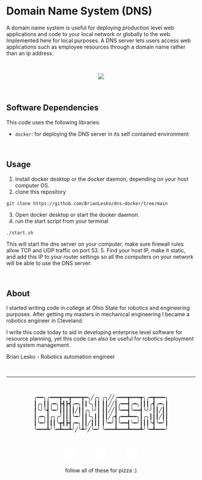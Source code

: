 
# Domain Name System (DNS) 

A domain name system is useful for deploying production level web applications and code to your local network or globally to the web. Implemented here for local purposes. A DNS server lets users access web applications such as employee resources through a domain name rather than an ip address.

&nbsp;

<div align="center"><img src="docs/preview.gif" width="800"></div>

&nbsp;

## Software Dependencies

This code uses the following libraries:
- `docker`: for deploying the DNS server in its self contained environment

&nbsp;

## Usage
1. Install docker desktop or the docker daemon, depending on your host computer OS.
2. clone this repository
```
git clone https://github.com/BrianLesko/dns-docker/tree/main
```
3. Open docker desktop or start the docker daemon.
4. run the start script from your terminal
```
./start.sh
```
This will start the dns server on your computer, make sure firewall rules allow TCP and UDP traffic on port 53. 
5. Find your host IP, make it static, and add this IP to your router settings so all the computers on your network will be able to use the DNS server.

&nbsp;

## About

I started writing code in college at Ohio State for robotics and engineering purposes. After getting my masters in mechanical engineering I became a robotics engineer in Cleveland. 

I write this code today to aid in developing enterprise level software for resource planning, yet this code can also be useful for robotics deployment and system management. 

Brian Lesko - Robotics automation engineer

&nbsp;

<hr>

&nbsp;

<div align="center">



╭━━╮╭━━━┳━━┳━━━┳━╮╱╭╮        ╭╮╱╱╭━━━┳━━━┳╮╭━┳━━━╮
┃╭╮┃┃╭━╮┣┫┣┫╭━╮┃┃╰╮┃┃        ┃┃╱╱┃╭━━┫╭━╮┃┃┃╭┫╭━╮┃
┃╰╯╰┫╰━╯┃┃┃┃┃╱┃┃╭╮╰╯┃        ┃┃╱╱┃╰━━┫╰━━┫╰╯╯┃┃╱┃┃
┃╭━╮┃╭╮╭╯┃┃┃╰━╯┃┃╰╮┃┃        ┃┃╱╭┫╭━━┻━━╮┃╭╮┃┃┃╱┃┃
┃╰━╯┃┃┃╰┳┫┣┫╭━╮┃┃╱┃┃┃        ┃╰━╯┃╰━━┫╰━╯┃┃┃╰┫╰━╯┃
╰━━━┻╯╰━┻━━┻╯╱╰┻╯╱╰━╯        ╰━━━┻━━━┻━━━┻╯╰━┻━━━╯
  


&nbsp;


<a href="https://twitter.com/BrianJosephLeko"><img src="https://raw.githubusercontent.com/BrianLesko/BrianLesko/f7be693250033b9d28c2224c9c1042bb6859bfe9/.socials/svg-white/x-logo-white.svg" width="30" alt="X Logo"></a> &nbsp; &nbsp; &nbsp; &nbsp; &nbsp; &nbsp; <a href="https://github.com/BrianLesko"><img src="https://raw.githubusercontent.com/BrianLesko/BrianLesko/f7be693250033b9d28c2224c9c1042bb6859bfe9/.socials/svg-white/github-mark-white.svg" width="30" alt="GitHub"></a> &nbsp; &nbsp; &nbsp; &nbsp; &nbsp; &nbsp; <a href="https://www.linkedin.com/in/brianlesko/"><img src="https://raw.githubusercontent.com/BrianLesko/BrianLesko/f7be693250033b9d28c2224c9c1042bb6859bfe9/.socials/svg-white/linkedin-icon-white.svg" width="30" alt="LinkedIn"></a>

follow all of these for pizza :)

</div>


&nbsp;


